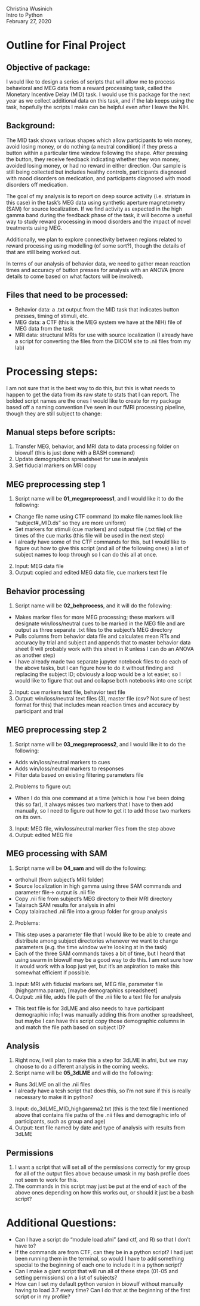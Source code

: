 Christina Wusinich  
Intro to Python  
February 27, 2020

# Outline for Final Project

## Objective of package:  
I would like to design a series of scripts that will allow me to process behavioral and MEG data from a reward processing task, called the Monetary Incentive Delay (MID) task. I would use this package for the next year as we collect additional data on this task, and if the lab keeps using the task, hopefully the scripts I make can be helpful even after I leave the NIH.

## Background:  
The MID task shows various shapes which allow participants to win money, avoid losing money, or do nothing (a neutral condition) if they press a button within a particular time window following the shape. After pressing the button, they receive feedback indicating whether they won money, avoided losing money, or had no reward in either direction. Our sample is still being collected but includes healthy controls, participants diagnosed with mood disorders on medication, and participants diagnosed with mood disorders off medication.

The goal of my analysis is to report on deep source activity (i.e. striatum in this case) in the task’s MEG data using synthetic aperture magnetometry (SAM) for source localization. If we find activity as expected in the high gamma band during the feedback phase of the task, it will become a useful way to study reward processing in mood disorders and the impact of novel treatments using MEG.

Additionally, we plan to explore connectivity between regions related to reward processing using modelling (of some sort?), though the details of that are still being worked out.

In terms of our analysis of behavior data, we need to gather mean reaction times and accuracy of button presses for analysis with an ANOVA (more details to come based on what factors will be involved).

## Files that need to be processed:  
-	Behavior data: a .txt output from the MID task that indicates button presses, timing of stimuli, etc.
-	MEG data: a CTF (this is the MEG system we have at the NIH) file of MEG data from the task
-	MRI data: structural MRIs for use with source localization (I already have a script for converting the files from the DICOM site to .nii files from my lab)

# Processing steps:  
I am not sure that is the best way to do this, but this is what needs to happen to get the data from its raw state to stats that I can report. The bolded script names are the ones I would like to create for my package based off a naming convention I’ve seen in our fMRI processing pipeline, though they are still subject to change:

## Manual steps before scripts:
1.	Transfer MEG, behavior, and MRI data to data processing folder on biowulf (this is just done with a BASH command)
2.	Update demographics spreadsheet for use in analysis
3.	Set fiducial markers on MRI copy

##	MEG preprocessing step 1
1.	Script name will be **01_megpreprocess1**, and I would like it to do the following:
-	 Change file name using CTF command (to make file names look like “subject#_MID.ds” so they are more uniform)
-	Set markers for stimuli (cue markers) and output file (.txt file) of the times of the cue marks (this file will be used in the next step)
-	I already have some of the CTF commands for this, but I would like to figure out how to give this script (and all of the following ones) a list of subject names to loop through so I can do this all at once.
2.	Input: MEG data file
3.	Output: copied and edited MEG data file, cue markers text file

##	Behavior processing
1.	Script name will be **02_behprocess**, and it will do the following:
-	Makes marker files for more MEG processing; these markers will designate win/loss/neutral cues to be marked in the MEG file and are output as three separate .txt files to the subject’s MEG directory
-	Pulls columns from behavior data file and calculates mean RTs and accuracy by trial and subject and appends that to master behavior data sheet (I will probably work with this sheet in R unless I can do an ANOVA as another step)
-	I have already made two separate jupyter notebook files to do each of the above tasks, but I can figure how to do it without finding and replacing the subject ID; obviously a loop would be a lot easier, so I would like to figure that out and collapse both notebooks into one script
2.	Input: cue markers text file, behavior text file
3.	Output: win/loss/neutral text files (3), master file (csv? Not sure of best format for this) that includes mean reaction times and accuracy by participant and trial

##	MEG preprocessing step 2
1.	Script name will be **03_megpreprocess2**, and I would like it to do the following:
-	Adds win/loss/neutral markers to cues
-	Adds win/loss/neutral markers to responses
-	Filter data based on existing filtering parameters file
2.	Problems to figure out:
-	When I do this one command at a time (which is how I’ve been doing this so far), it always misses two markers that I have to then add manually, so I need to figure out how to get it to add those two markers on its own.
3.	Input: MEG file, win/loss/neutral marker files from the step above
4.	Output: edited MEG file

##	MEG processing with SAM
1.	Script name will be **04_sam** and will do the following:
-	orthohull (from subject’s MRI folder)
-	Source localization in high gamma using three SAM commands and parameter file→ output is .nii file
-	Copy .nii file from subject’s MEG directory to their MRI directory
-	Talairach SAM results for analysis in afni
-	Copy talairached .nii file into a group folder for group analysis
2.	Problems:
-	This step uses a parameter file that I would like to be able to create and distribute among subject directories whenever we want to change parameters (e.g. the time window we’re looking at in the task)
-	Each of the three SAM commands takes a bit of time, but I heard that using swarm in biowulf may be a good way to do this. I am not sure how it would work with a loop just yet, but it’s an aspiration to make this somewhat efficient if possible.
3.	Input: MRI with fiducial markers set, MEG file, parameter file (highgamma.param), [maybe demographics spreadsheet]
4.	Output: .nii file, adds file path of the .nii file to a text file for analysis
-	This text file is for 3dLME and also needs to have participant demographic info; I was manually adding this from another spreadsheet, but maybe I can have this script copy those demographic columns in and match the file path based on subject ID?

##	Analysis
1.	Right now, I will plan to make this a step for 3dLME in afni, but we may choose to do a different analysis in the coming weeks.
2.	Script name will be **05_3dLME** and will do the following:
-	Runs 3dLME on all the .nii files
-	I already have a tcsh script that does this, so I’m not sure if this is really necessary to make it in python?
3.	Input: do_3dLME_MID_highgamma2.txt (this is the text file I mentioned above that contains file paths of the .nii files and demographic info of participants, such as group and age)
4.	Output: text file named by date and type of analysis with results from 3dLME

##	Permissions
1.	I want a script that will set all of the permissions correctly for my group for all of the output files above because umask in my bash profile does not seem to work for this.
2.	The commands in this script may just be put at the end of each of the above ones depending on how this works out, or should it just be a bash script?

# Additional Questions:  
-	Can I have a script do “module load afni” (and ctf, and R) so that I don’t have to?
-	If the commands are from CTF, can they be in a python script? I had just been running them in the terminal, so would I have to add something special to the beginning of each one to include it in a python script?
-	Can I make a giant script that will run all of these steps (01-05 and setting permissions) on a list of subjects?
-	How can I set my default python version in biowulf without manually having to load 3.7 every time? Can I do that at the beginning of the first script or in my profile?
